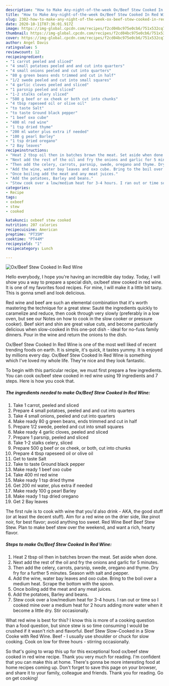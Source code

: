 ```yaml
---
description: "How to Make Any-night-of-the-week Ox/Beef Stew Cooked In Red Wine"
title: "How to Make Any-night-of-the-week Ox/Beef Stew Cooked In Red Wine"
slug: 2302-how-to-make-any-night-of-the-week-ox-beef-stew-cooked-in-red-wine
date: 2020-10-11T07:36:01.917Z
image: https://img-global.cpcdn.com/recipes/f2cd04bc975e0cb6/751x532cq70/oxbeef-stew-cooked-in-red-wine-recipe-main-photo.jpg
thumbnail: https://img-global.cpcdn.com/recipes/f2cd04bc975e0cb6/751x532cq70/oxbeef-stew-cooked-in-red-wine-recipe-main-photo.jpg
cover: https://img-global.cpcdn.com/recipes/f2cd04bc975e0cb6/751x532cq70/oxbeef-stew-cooked-in-red-wine-recipe-main-photo.jpg
author: Angel Davis
ratingvalue: 5
reviewcount: 12
recipeingredient:
- "1 carrot peeled and sliced"
- "4 small potatoes peeled and and cut into quarters"
- "4 small onions peeled and cut into quarters"
- "80 g green beans ends trimmed and cut in half"
- "1/2 swede peeled and cut into small squares"
- "4 garlic cloves peeled and sliced"
- "1 parsnip peeled and sliced"
- "1-2 stalks celery sliced"
- "500 g beef or ox cheek or both cut into chunks"
- "4 tbsp rapeseed oil or olive oil"
- "to taste Salt"
- "to taste Ground black pepper"
- "1 beef oxo cube"
- "400 ml red wine"
- "1 tsp dried thyme"
- "200 ml water plus extra if needed"
- "100 g pearl Barley"
- "1 tsp dried oregano"
- "2 Bay leaves"
recipeinstructions:
- "Heat 2 tbsp oil then in batches brown the meat. Set aside when done."
- "Next add the rest of the oil and fry the onions and garlic for 5 minutes."
- "Then add the celery, carrots, parsnip, swede, oregano and thyme. Dry fry for a further 5 minutes. Season with salt and pepper."
- "Add the wine, water bay leaves and oxo cube. Bring to the boil over a medium heat. Scrape the bottom with the spoon."
- "Once boiling add the meat and any meat juices."
- "Add the potatoes, Barley and beans."
- "Stew cook over a low/medium heat for 3-4 hours. I ran out or time so I cooked mine over a medium heat for 2 hours adding more water when it become a little dry. Stir occasionally."
categories:
- Recipe
tags:
- oxbeef
- stew
- cooked

katakunci: oxbeef stew cooked 
nutrition: 207 calories
recipecuisine: American
preptime: "PT35M"
cooktime: "PT44M"
recipeyield: "1"
recipecategory: Lunch

---
```



![Ox/Beef Stew Cooked In Red Wine](https://img-global.cpcdn.com/recipes/f2cd04bc975e0cb6/751x532cq70/oxbeef-stew-cooked-in-red-wine-recipe-main-photo.jpg)

Hello everybody, I hope you're having an incredible day today. Today, I will show you a way to prepare a special dish, ox/beef stew cooked in red wine. It is one of my favorites food recipes. For mine, I will make it a little bit tasty. This is gonna smell and look delicious.

Red wine and beef are such an elemental combination that it&#39;s worth mastering the technique for a great stew: Sauté the ingredients quickly to caramelize and reduce, then cook through very slowly (preferably in a low oven, but see our Notes on how to cook in the slow cooker or pressure cooker). Beef skirt and shin are great value cuts, and become particularly delicious when slow-cooked in this one-pot dish - ideal for no-fuss family dinners. Pour in the wine and return the onions to the dish.

Ox/Beef Stew Cooked In Red Wine is one of the most well liked of recent trending foods on earth. It is simple, it's quick, it tastes yummy. It is enjoyed by millions every day. Ox/Beef Stew Cooked In Red Wine is something which I've loved my whole life. They're nice and they look fantastic.


To begin with this particular recipe, we must first prepare a few ingredients. You can cook ox/beef stew cooked in red wine using 19 ingredients and 7 steps. Here is how you cook that.

<!--inarticleads1-->

##### The ingredients needed to make Ox/Beef Stew Cooked In Red Wine:

1. Take 1 carrot, peeled and sliced
1. Prepare 4 small potatoes, peeled and and cut into quarters
1. Take 4 small onions, peeled and cut into quarters
1. Make ready 80 g green beans, ends trimmed and cut in half
1. Prepare 1/2 swede, peeled and cut into small squares
1. Make ready 4 garlic cloves, peeled and sliced
1. Prepare 1 parsnip, peeled and sliced
1. Take 1-2 stalks celery, sliced
1. Prepare 500 g beef or ox cheek, or both, cut into chunks
1. Prepare 4 tbsp rapeseed oil or olive oil
1. Get to taste Salt
1. Take to taste Ground black pepper
1. Make ready 1 beef oxo cube
1. Take 400 ml red wine
1. Make ready 1 tsp dried thyme
1. Get 200 ml water, plus extra if needed
1. Make ready 100 g pearl Barley
1. Make ready 1 tsp dried oregano
1. Get 2 Bay leaves


The first rule is to cook with wine that you&#39;d also drink - AKA, the good stuff (or at least the decent stuff). Aim for a red wine on the drier side, like pinot noir, for best flavor; avoid anything too sweet. Red Wine Beef Beef Stew Stew. Plan to make beef stew over the weekend, and want a rich, hearty flavor. 

<!--inarticleads2-->

##### Steps to make Ox/Beef Stew Cooked In Red Wine:

1. Heat 2 tbsp oil then in batches brown the meat. Set aside when done.
1. Next add the rest of the oil and fry the onions and garlic for 5 minutes.
1. Then add the celery, carrots, parsnip, swede, oregano and thyme. Dry fry for a further 5 minutes. Season with salt and pepper.
1. Add the wine, water bay leaves and oxo cube. Bring to the boil over a medium heat. Scrape the bottom with the spoon.
1. Once boiling add the meat and any meat juices.
1. Add the potatoes, Barley and beans.
1. Stew cook over a low/medium heat for 3-4 hours. I ran out or time so I cooked mine over a medium heat for 2 hours adding more water when it become a little dry. Stir occasionally.


What red wine is best for this? I know this is more of a cooking question than a food question, but since stew is so time consuming I would be crushed if it wasn&#39;t rich and flavorful. Beef Stew Slow-Cooked in a Slow Cooke with Red Wine. Beef - I usually use shoulder or chuck for slow cooking. Cook on low for three hours - stirring occasionally. 

So that's going to wrap this up for this exceptional food ox/beef stew cooked in red wine recipe. Thank you very much for reading. I'm confident that you can make this at home. There's gonna be more interesting food at home recipes coming up. Don't forget to save this page on your browser, and share it to your family, colleague and friends. Thank you for reading. Go on get cooking!
